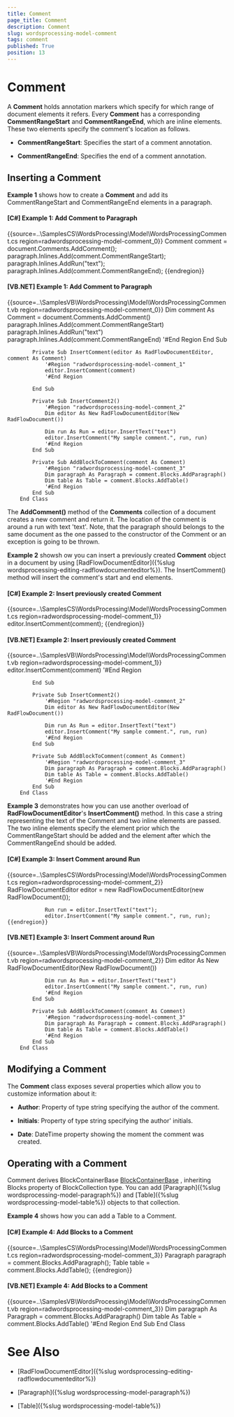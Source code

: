 ```yaml
---
title: Comment
page_title: Comment
description: Comment
slug: wordsprocessing-model-comment
tags: comment
published: True
position: 13
---
```


# Comment



A __Comment__ holds annotation markers which specify for which range of document elements it refers. Every __Comment__ has a corresponding __CommentRangeStart__ and __CommentRangeEnd__, which are inline elements. These two elements specify the comment's location as follows.
      

* __CommentRangeStart__: Specifies the start of a comment annotation.
          

* __CommentRangeEnd__: Specifies the end of a comment annotation.
          

## Inserting a Comment

__Example 1__ shows how to create a __Comment__ and add its CommentRangeStart and CommentRangeEnd elements in a paragraph.
        

#### __[C#] Example 1: Add Comment to Paragraph__

{{source=..\SamplesCS\WordsProcessing\Model\WordsProcessingComment.cs region=radwordsprocessing-model-comment_0}}
	            Comment comment = document.Comments.AddComment();
	            paragraph.Inlines.Add(comment.CommentRangeStart);
	            paragraph.Inlines.AddRun("text");
	            paragraph.Inlines.Add(comment.CommentRangeEnd);
	{{endregion}}



#### __[VB.NET] Example 1: Add Comment to Paragraph__

{{source=..\SamplesVB\WordsProcessing\Model\WordsProcessingComment.vb region=radwordsprocessing-model-comment_0}}
	            Dim comment As Comment = document.Comments.AddComment()
	            paragraph.Inlines.Add(comment.CommentRangeStart)
	            paragraph.Inlines.AddRun("text")
	            paragraph.Inlines.Add(comment.CommentRangeEnd)
	            '#End Region
	        End Sub
	
	        Private Sub InsertComment(editor As RadFlowDocumentEditor, comment As Comment)
	            '#Region "radwordsprocessing-model-comment_1"
	            editor.InsertComment(comment)
	            '#End Region
	
	        End Sub
	
	        Private Sub InsertComment2()
	            '#Region "radwordsprocessing-model-comment_2"
	            Dim editor As New RadFlowDocumentEditor(New RadFlowDocument())
	
	            Dim run As Run = editor.InsertText("text")
	            editor.InsertComment("My sample comment.", run, run)
	            '#End Region
	        End Sub
	
	        Private Sub AddBlockToComment(comment As Comment)
	            '#Region "radwordsprocessing-model-comment_3"
	            Dim paragraph As Paragraph = comment.Blocks.AddParagraph()
	            Dim table As Table = comment.Blocks.AddTable()
	            '#End Region
	        End Sub
	    End Class



The __AddComment()__ method of the __Comments__ collection of a document creates a new comment and return it. The location of the comment is around a run with text 'text'. Note, that the paragraph should belongs to the same document as the one passed to the constructor of the Comment or an exception is going to be thrown.
        

__Example 2__ showsh ow you can insert a previously created __Comment__ object in a document by using [RadFlowDocumentEditor]({%slug wordsprocessing-editing-radflowdocumenteditor%}). The InsertComment() method will insert the comment's start and end elements.
        

#### __[C#] Example 2: Insert previously created Comment__

{{source=..\SamplesCS\WordsProcessing\Model\WordsProcessingComment.cs region=radwordsprocessing-model-comment_1}}
	            editor.InsertComment(comment);
	{{endregion}}



#### __[VB.NET] Example 2: Insert previously created Comment__

{{source=..\SamplesVB\WordsProcessing\Model\WordsProcessingComment.vb region=radwordsprocessing-model-comment_1}}
	            editor.InsertComment(comment)
	            '#End Region
	
	        End Sub
	
	        Private Sub InsertComment2()
	            '#Region "radwordsprocessing-model-comment_2"
	            Dim editor As New RadFlowDocumentEditor(New RadFlowDocument())
	
	            Dim run As Run = editor.InsertText("text")
	            editor.InsertComment("My sample comment.", run, run)
	            '#End Region
	        End Sub
	
	        Private Sub AddBlockToComment(comment As Comment)
	            '#Region "radwordsprocessing-model-comment_3"
	            Dim paragraph As Paragraph = comment.Blocks.AddParagraph()
	            Dim table As Table = comment.Blocks.AddTable()
	            '#End Region
	        End Sub
	    End Class



__Example 3__ demonstrates how you can use another overload of __RadFlowDocumentEditor__'s __InsertComment()__ method. In this case a string representing the text of the Comment and two inline elements are passed. The two inline elements specify the element prior which the CommentRangeStart should be added and the element after which the CommentRangeEnd should be added.
        

#### __[C#] Example 3: Insert Comment around Run__

{{source=..\SamplesCS\WordsProcessing\Model\WordsProcessingComment.cs region=radwordsprocessing-model-comment_2}}
	            RadFlowDocumentEditor editor = new RadFlowDocumentEditor(new RadFlowDocument());
	
	            Run run = editor.InsertText("text");
	            editor.InsertComment("My sample comment.", run, run);
	{{endregion}}



#### __[VB.NET] Example 3: Insert Comment around Run__

{{source=..\SamplesVB\WordsProcessing\Model\WordsProcessingComment.vb region=radwordsprocessing-model-comment_2}}
	            Dim editor As New RadFlowDocumentEditor(New RadFlowDocument())
	
	            Dim run As Run = editor.InsertText("text")
	            editor.InsertComment("My sample comment.", run, run)
	            '#End Region
	        End Sub
	
	        Private Sub AddBlockToComment(comment As Comment)
	            '#Region "radwordsprocessing-model-comment_3"
	            Dim paragraph As Paragraph = comment.Blocks.AddParagraph()
	            Dim table As Table = comment.Blocks.AddTable()
	            '#End Region
	        End Sub
	    End Class



## Modifying a Comment

The __Comment__ class exposes several properties which allow you to customize information about it:
        

* __Author__: Property of type string specifying the author of the comment.
            

* __Initials__:  Property of type string specifying the author' initials.
            

* __Date__: DateTime property showing the moment the comment was created.
            

## Operating with a Comment

Comment derives BlockContainerBase
          [BlockContainerBase](http://www.telerik.com/help/winforms/allmembers_t_telerik_windows_documents_flow_model_blockcontainerbase.html)
          , inheriting Blocks property of BlockCollection type. You can add [Paragraph]({%slug wordsprocessing-model-paragraph%})  and [Table]({%slug wordsprocessing-model-table%}) objects to that collection.
        

__Example 4__ shows how you can add a Table to a Comment.
        

#### __[C#] Example 4: Add Blocks to a Comment__

{{source=..\SamplesCS\WordsProcessing\Model\WordsProcessingComment.cs region=radwordsprocessing-model-comment_3}}
	            Paragraph paragraph = comment.Blocks.AddParagraph();
	            Table table = comment.Blocks.AddTable();
	{{endregion}}



#### __[VB.NET] Example 4: Add Blocks to a Comment__

{{source=..\SamplesVB\WordsProcessing\Model\WordsProcessingComment.vb region=radwordsprocessing-model-comment_3}}
	            Dim paragraph As Paragraph = comment.Blocks.AddParagraph()
	            Dim table As Table = comment.Blocks.AddTable()
	            '#End Region
	        End Sub
	    End Class



# See Also

 * [RadFlowDocumentEditor]({%slug wordsprocessing-editing-radflowdocumenteditor%})

 * [Paragraph]({%slug wordsprocessing-model-paragraph%})

 * [Table]({%slug wordsprocessing-model-table%})
